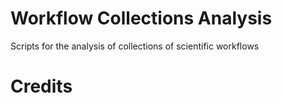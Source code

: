# Workflow Collections Analysis

Scripts for the analysis of collections of scientific workflows

# Credits

